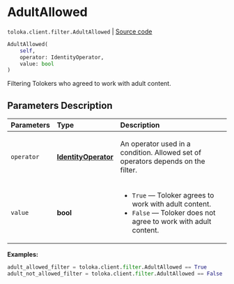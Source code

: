 # AdultAllowed
`toloka.client.filter.AdultAllowed` | [Source code](https://github.com/Toloka/toloka-kit/blob/v1.0.2/src/client/filter.py#L316)

```python
AdultAllowed(
    self,
    operator: IdentityOperator,
    value: bool
)
```

Filtering Tolokers who agreed to work with adult content.

## Parameters Description

| Parameters | Type | Description |
| :----------| :----| :-----------|
`operator`|**[IdentityOperator](toloka.client.primitives.operators.IdentityOperator.md)**|<p>An operator used in a condition. Allowed set of operators depends on the filter.</p>
`value`|**bool**|<ul> <li>`True` — Toloker agrees to work with adult content.</li> <li>`False` — Toloker does not agree to work with adult content.</li> </ul>

**Examples:**


```python
adult_allowed_filter = toloka.client.filter.AdultAllowed == True
adult_not_allowed_filter = toloka.client.filter.AdultAllowed == False
```
